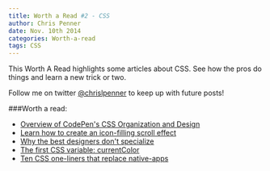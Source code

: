 ```yaml
---
title: Worth a Read #2 - CSS
author: Chris Penner
date: Nov. 10th 2014
categories: Worth-a-read
tags: CSS
---
```


This Worth A Read highlights some articles about CSS. See how the pros do
things and learn a new trick or two.

Follow me on twitter
[\@chrislpenner](http://www.twitter.com/chrislpenner) to keep up with
future posts!

###Worth a read:

* [Overview of CodePen's CSS Organization and Design](http://codepen.io/chriscoyier/blog/codepens-css)
* [Learn how to create an icon-filling scroll effect](http://codyhouse.co/gem/icons-filling-effect/)
* [Why the best designers don't specialize](http://www.hugeinc.com/ideas/perspective/why-the-best-designers-dont-specialize)
* [The first CSS variable: currentColor](http://demosthenes.info/blog/908/The-First-CSS-Variable-currentColor)
* [Ten CSS one-liners that replace native-apps](http://alistapart.com/blog/post/ten-css-one-liners-to-replace-native-apps)
